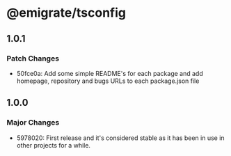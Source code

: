 # @emigrate/tsconfig

## 1.0.1

### Patch Changes

- 50fce0a: Add some simple README's for each package and add homepage, repository and bugs URLs to each package.json file

## 1.0.0

### Major Changes

- 5978020: First release and it's considered stable as it has been in use in other projects for a while.

